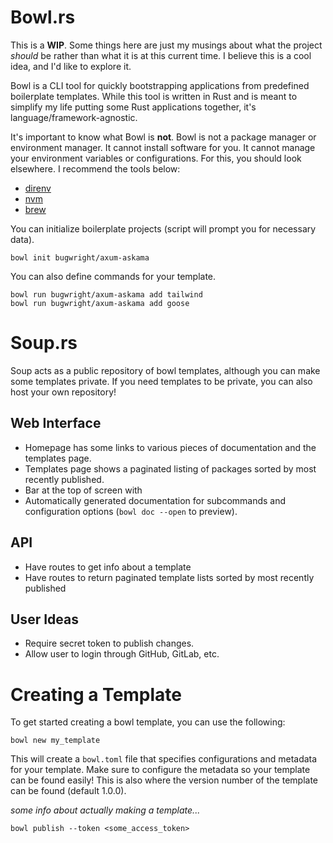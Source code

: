 # Bowl.rs

This is a **WIP**. Some things here are just my musings about
what the project *should* be rather than what it is at this
current time. I believe this is a cool idea, and I'd like to 
explore it.

Bowl is a CLI tool for quickly bootstrapping applications from
predefined boilerplate templates. While this tool is written in
Rust and is meant to simplify my life putting some Rust
applications together, it's language/framework-agnostic.

It's important to know what Bowl is **not**. Bowl is not a
package manager or environment manager. It cannot install 
software for you. It cannot manage your environment variables 
or configurations. For this, you should look elsewhere. I 
recommend the tools below:

- [direnv](https://direnv.net/)
- [nvm](https://github.com/nvm-sh/nvm)
- [brew](https://brew.sh/)

You can initialize boilerplate projects (script will prompt you
for necessary data).

```
bowl init bugwright/axum-askama
```

You can also define commands for your template.

```
bowl run bugwright/axum-askama add tailwind
bowl run bugwright/axum-askama add goose
```

# Soup.rs

Soup acts as a public repository of bowl templates, although you
can make some templates private. If you need templates to be
private, you can also host your own repository!

## Web Interface

- Homepage has some links to various pieces of documentation and
the templates page.
- Templates page shows a paginated listing of packages sorted by most
recently published.
- Bar at the top of screen with 
- Automatically generated documentation for subcommands and
configuration options (`bowl doc --open` to preview).

## API

- Have routes to get info about a template
- Have routes to return paginated template lists sorted by most
recently published

## User Ideas

- Require secret token to publish changes.
- Allow user to login through GitHub, GitLab, etc.

# Creating a Template

To get started creating a bowl template, you can use the following:

```
bowl new my_template
```

This will create a `bowl.toml` file that specifies configurations
and metadata for your template. Make sure to configure the metadata
so your template can be found easily! This is also where the version
number of the template can be found (default 1.0.0).

*some info about actually making a template...*

```
bowl publish --token <some_access_token>
```
